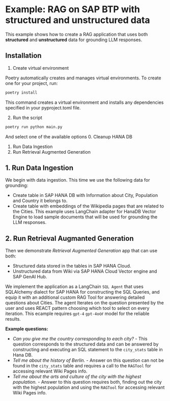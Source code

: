 # Example: RAG on SAP BTP with structured and unstructured data
This example shows how to create a RAG application that uses both **structured** and **unstructured** data for grounding LLM responses.

## Installation

1. Create virtual environment

Poetry automatically creates and manages virtual environments. To create one for your project, run:

```sh
poetry install
```

This command creates a virtual environment and installs any dependencies specified in your pyproject.toml file.


2. Run the script

```sh
poetry run python main.py
```

And select one of the available options
0. Cleanup HANA DB
1. Run Data Ingestion
2. Run Retrieval Augmented Generation

## 1. Run Data Ingestion
We begin with data ingestion.
This time we use the following data for grounding:
 - Create table in SAP HANA DB with Information about City, Population and Country it belongs to.
 - Create table with embeddings of the Wikipedia pages that are related to the Cities. This example uses LangChain adapter for HanaDB Vector Engine to load sample documents that will be used for grounding the LLM responses.

## 2. Run Retrieval Augmanted Generation
Then we demonstrate *Retrieval Augmented Generation* app that can use both:
- Structured data stored in the tables in SAP HANA Cloud.
- Unstructured data from Wiki via SAP HANA Cloud Vector engine and SAP GenAI Hub.

We implement the application as a LangChain `SQL Agent` that uses SQLAlchemy dialect for SAP HANA for constructing the SQL Queries, and equip it with an additional custom RAG Tool for answering detailed questions about Cities.
The agent Iterates on the question presented by the user and uses REACT pattern choosing which tool to select on every iteration. This ecample requires `gpt-4` `gpt-4o`or model for the reliable results.

**Example questions:**
- *Can you give me the country corresponding to each city?* - This question corresponds to the structured data and can be answered by constructing and executing an SQL statement to the `city_stats` table in Hana DB.
- *Tell me about the history of Berlin.* - Answer on this question can not be found in the `city_stats` table and requires a call to the `RAGTool` for accessing relevant Wiki Pages info.
- *Tell me about the arts and culture of the city with the highest population.* - Answer to this question requires both, finding out the city with the highest population and using the `RAGTool` for accessing relevant Wiki Pages info.